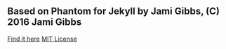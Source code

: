 ## Based on Phantom for Jekyll by Jami Gibbs, (C) 2016 Jami Gibbs

[Find it here](https://github.com/jamigibbs/phantom/)
[MIT License](https://github.com/jamigibbs/phantom/blob/master/LICENSE)
